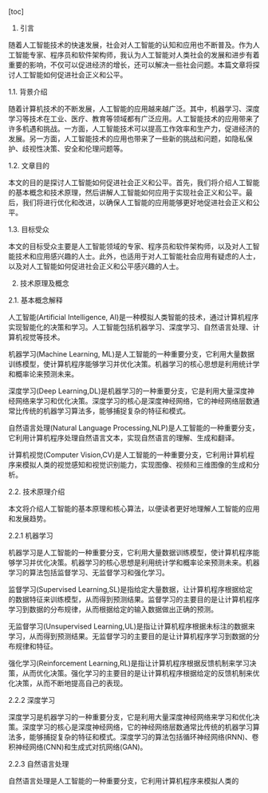 
[toc]                    
                
                
1. 引言

随着人工智能技术的快速发展，社会对人工智能的认知和应用也不断普及。作为人工智能专家、程序员和软件架构师，我认为人工智能对人类社会的发展和进步有着重要的影响，不仅可以促进经济的增长，还可以解决一些社会问题。本篇文章将探讨人工智能如何促进社会正义和公平。

1.1. 背景介绍

随着计算机技术的不断发展，人工智能的应用越来越广泛。其中，机器学习、深度学习等技术在工业、医疗、教育等领域都有广泛应用。人工智能技术的应用带来了许多机遇和挑战。一方面，人工智能技术可以提高工作效率和生产力，促进经济的发展。另一方面，人工智能技术的应用也带来了一些新的挑战和问题，如隐私保护、歧视性决策、安全和伦理问题等。

1.2. 文章目的

本文的目的是探讨人工智能如何促进社会正义和公平。首先，我们将介绍人工智能的基本概念和技术原理，然后讲解人工智能如何应用于实现社会正义和公平。最后，我们将进行优化和改进，以确保人工智能的应用能够更好地促进社会正义和公平。

1.3. 目标受众

本文的目标受众主要是人工智能领域的专家、程序员和软件架构师，以及对人工智能技术和应用感兴趣的人士。此外，也适用于对人工智能社会应用有疑虑的人士，以及对人工智能如何促进社会正义和公平感兴趣的人士。

2. 技术原理及概念

2.1. 基本概念解释

人工智能(Artificial Intelligence, AI)是一种模拟人类智能的技术，通过计算机程序实现智能化的决策和学习。人工智能包括机器学习、深度学习、自然语言处理、计算机视觉等技术。

机器学习(Machine Learning, ML)是人工智能的一种重要分支，它利用大量数据训练模型，使计算机程序能够学习并优化决策。机器学习的核心思想是利用统计学和概率论来预测未来。

深度学习(Deep Learning,DL)是机器学习的一种重要分支，它是利用大量深度神经网络来学习和优化决策。深度学习的核心是深度神经网络，它的神经网络层数通常比传统的机器学习算法多，能够捕捉复杂的特征和模式。

自然语言处理(Natural Language Processing,NLP)是人工智能的一种重要分支，它利用计算机程序处理自然语言文本，实现自然语言的理解、生成和翻译。

计算机视觉(Computer Vision,CV)是人工智能的一种重要分支，它利用计算机程序来模拟人类的视觉感知和视觉识别能力，实现图像、视频和三维图像的生成和分析。

2.2. 技术原理介绍

本文将介绍人工智能的基本原理和核心算法，以便读者更好地理解人工智能的应用和发展趋势。

2.2.1 机器学习

机器学习是人工智能的一种重要分支，它利用大量数据训练模型，使计算机程序能够学习并优化决策。机器学习的核心思想是利用统计学和概率论来预测未来。机器学习的算法包括监督学习、无监督学习和强化学习。

监督学习(Supervised Learning,SL)是指给定大量数据，让计算机程序根据给定的数据特征来训练模型，从而得到预测结果。监督学习的主要目的是让计算机程序学习到数据的分布规律，从而根据给定的输入数据做出正确的预测。

无监督学习(Unsupervised Learning,UL)是指让计算机程序根据未标注的数据来学习，从而得到预测结果。无监督学习的主要目的是让计算机程序学习到数据的分布规律和特征。

强化学习(Reinforcement Learning,RL)是指让计算机程序根据反馈机制来学习决策，从而优化决策。强化学习的主要目的是让计算机程序根据给定的反馈机制来优化决策，从而不断地提高自己的表现。

2.2.2 深度学习

深度学习是机器学习的一种重要分支，它是利用大量深度神经网络来学习和优化决策。深度学习的核心是深度神经网络，它的神经网络层数通常比传统的机器学习算法多，能够捕捉复杂的特征和模式。深度学习的算法包括循环神经网络(RNN)、卷积神经网络(CNN)和生成式对抗网络(GAN)。

2.2.3 自然语言处理

自然语言处理是人工智能的一种重要分支，它利用计算机程序来模拟人类的

